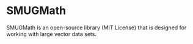 SMUGMath
========

SMUGMath is an open-source library (MIT License) that is designed for working with large vector data sets.
